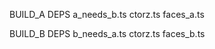 

BUILD_A DEPS
  a_needs_b.ts
  ctorz.ts
  faces_a.ts

BUILD_B DEPS
  b_needs_a.ts
  ctorz.ts
  faces_b.ts